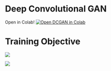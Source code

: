 # Deep Convolutional GAN

Open in Colab!
[![Open DCGAN in
Colab](https://colab.research.google.com/assets/colab-badge.svg)](https://colab.research.google.com/github/YooPaul/GANs/blob/master/DCGAN/DCGAN.ipynb)<br>

# Training Objective

<img src="https://latex.codecogs.com/svg.latex?\Large&space;\max_{D}E_{x}[log(D(x))]%20+%20E_{z}[log(1%20-%20D(G(z))]"
/>

<img src="https://latex.codecogs.com/svg.latex?\Large&space;\min_{G}E_{z}[log(1%20-%20D(G(z))]"
/>


